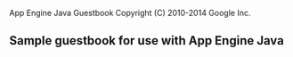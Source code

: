 App Engine Java Guestbook
Copyright (C) 2010-2014 Google Inc.

## Sample guestbook for use with App Engine Java

